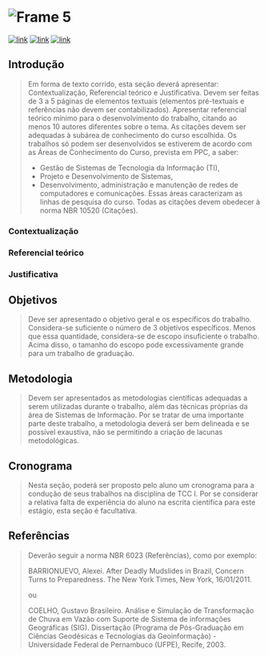 # ![Frame 5](https://user-images.githubusercontent.com/13178261/141885121-f80ac311-c9d0-4a05-9f39-eddb51d6400f.png)
[![link](https://img.shields.io/badge/word-document-blue?style=for-the-badge&logo=microsoftword)](https://1drv.ms/w/s!Al6cOFDUQS_CxKgzw-kal5lMlIF5Bg?e=w9UAP4)
[![link](https://img.shields.io/badge/project-backlog-green?style=for-the-badge&logo=github)](https://github.com/users/filipecancio/projects/7)
[![link](https://img.shields.io/badge/figma-prototype-red?style=for-the-badge&logo=figma)](https://www.figma.com/file/ptW4agc4U9YwDvrTXL8B4r/Lambe-SB3)

## Introdução
> Em forma de texto corrido, esta seção deverá apresentar: Contextualização, Referencial teórico e Justificativa. Devem ser feitas de 3 a 5 páginas de elementos textuais (elementos pré-textuais e referências não devem ser contabilizados). Apresentar referencial teórico mínimo para o desenvolvimento do trabalho, citando ao menos 10 autores diferentes sobre o tema. As citações devem ser adequadas à subárea de conhecimento do curso escolhida. Os trabalhos só podem ser desenvolvidos se estiverem de acordo com as Áreas de Conhecimento do Curso, prevista em PPC, a saber:
> - Gestão de Sistemas de Tecnologia da Informação (TI),
> - Projeto e Desenvolvimento de Sistemas,
> - Desenvolvimento, administração e manutenção de redes de computadores e comunicações.
> Essas áreas caracterizam as linhas de pesquisa do curso. Todas as citações devem obedecer à norma NBR 10520 (Citações).
### Contextualização
### Referencial teórico
### Justificativa
## Objetivos
> Deve ser apresentado o objetivo geral e os específicos do trabalho. Considera-se suficiente o número de 3 objetivos específicos. Menos que essa quantidade, considera-se de escopo insuficiente o trabalho. Acima disso, o tamanho do escopo pode excessivamente grande para um trabalho de graduação.
## Metodologia
> Devem ser apresentados as metodologias científicas adequadas a serem utilizadas durante o trabalho, além das técnicas próprias da área de Sistemas de Informação. Por se tratar de uma importante parte deste trabalho, a metodologia deverá ser bem delineada e se possível exaustiva, não se permitindo a criação de lacunas metodológicas.
## Cronograma
> Nesta seção, poderá ser proposto pelo aluno um cronograma para a condução de seus trabalhos na disciplina de TCC I. Por se considerar a relativa falta de experiência do aluno na escrita científica para este estágio, esta seção é facultativa.
## Referências
> Deverão seguir a norma NBR 6023 (Referências), como por exemplo:
>
>BARRIONUEVO, Alexei. After Deadly Mudslides in Brazil, Concern Turns to Preparedness. The New York Times, New York, 16/01/2011.
>
> ou
>
> COELHO, Gustavo Brasileiro. Análise e Simulação de Transformação de Chuva em Vazão com Suporte de Sistema de informações Geográficas (SIG). Dissertação (Programa de Pós-Graduação em Ciências Geodésicas e Tecnologias da Geoinformação) - Universidade Federal de Pernambuco (UFPE), Recife, 2003.

